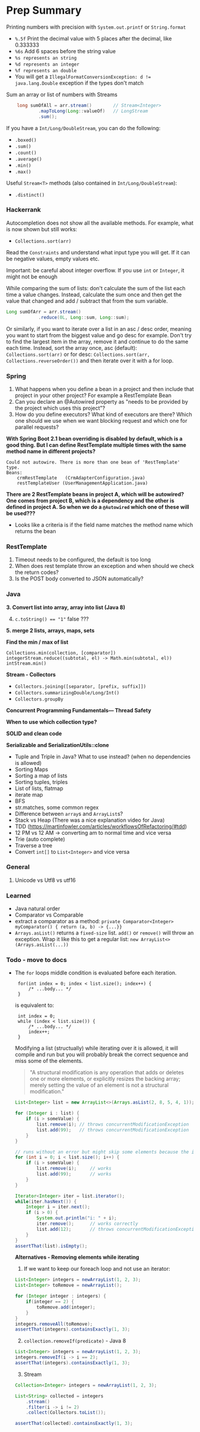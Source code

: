
# Prep Summary


Printing numbers with precision with `System.out.printf` or `String.format`

 - `%.5f`  Print the decimal value with 5 places after the decimal, like 0.333333
 - `%6s`  Add 6 spaces before the string value
 - `%s represents an string`
 - `%d represents an integer`
 - `%f represents an double`
 - You will get a `IllegalFormatConversionException: d != java.lang.Double` exception if the types don't match

Sum an array or list of numbers with Streams

```java
    long sumOfAll = arr.stream()        // Stream<Integer>
            .mapToLong(Long::valueOf)   // LongStream
            .sum();
```

If you have a `Int/Long/DoubleStream`, you can do the following:
 - `.boxed()`
 - `.sum()`
 - `.count()`
 - `.average()`
 - `.min()`
 - `.max()`

Useful `Stream<T>` methods (also contained in `Int/Long/DoubleStream`):
 - `.distinct()`


### Hackerrank
Autocompletion does not show all the available methods. For example, what is now shown but still works:
 - `Collections.sort(arr)`

Read the `Constraints` and understand what input type you will get. If it can be negative values, empty values etc.

Important: be careful about integer overflow. If you use `int` or `Integer`, it might not be enough

While comparing the sum of lists: don't calculate the sum of the list each time a value changes. Instead, calculate the sum once and then get the value that changed and add / subtract that from the sum variable.

```java
Long sumOfArr = arr.stream()
            .reduce(0L, Long::sum, Long::sum);
```

Or similarly, if you want to iterate over a list in an asc / desc order, meaning you want to start from the biggest value and go desc for example. Don't try to find the largest item in the array, remove it and continue to do the same each time. Instead, sort the array once, asc (default): `Collections.sort(arr)` or for desc: `Collections.sort(arr, Collections.reverseOrder())` and then iterate over it with a for loop.


### Spring
 1. What happens when you define a bean in a project and then include that project in your other project? For example a RestTemplate Bean
 2. Can you declare an @Autowired property as "needs to be provided by the project which uses this project"?
 3. How do you define executors? What kind of executors are there? Which one should we use when we want blocking request and which one for parallel requests?

**With Spring Boot 2.1 bean overriding is disabled by default, which is a good thing. But I can define RestTemplate multiple times with the same method name in different projects?**


    Could not autowire. There is more than one bean of 'RestTemplate' type.
    Beans:
        crmRestTemplate   (CrmAdapterConfiguration.java) 
        restTemplateUser (UserManagementApplication.java)

**There are 2 RestTemplate beans in  project A, which will be autowired? One comes from project B, which is a dependency and the other is defined in project A. So when we do a `@Autowired` which one of these will be used???**
 * Looks like a criteria is if the field name matches the method name which returns the bean

 



### RestTemplate

 1. Timeout needs to be configured, the default is too long
 2. When does rest template throw an exception and when should we check the return codes?
 3. Is the POST body converted to JSON automatically?


### Java

**3. Convert list into array, array into list (Java 8)**

4. `c.toString() == "1"` false ???

**5. merge 2 lists, arrays, maps, sets**

**Find the min / max of list**

    Collections.min(collection, [comparator])
    integerStream.reduce((subtotal, el) -> Math.min(subtotal, el))
    intStream.min()

**Stream - Collectors**
 - `Collectors.joining([separator, [prefix, suffix]])`
 - `Collectors.summarizingDouble/Long/Int()`
 - `Collectors.groupBy`

**Concurrent Programming Fundamentals— Thread Safety**

**When to use which collection type?**

**SOLID and clean code**

**Serializable and SerializationUtils::clone**

 * Tuple and Triple in Java? What to use instead? (when no dependencies is allowed)
 * Sorting Maps
 * Sorting a map of lists
 * Sorting tuples, triples
 * List of lists, flatmap
 * iterate map
 * BFS
 * str.matches, some common regex
 * Difference between `array`s and `ArrayList`s?
 * Stack vs Heap (There was a nice explanation video for Java)
 * TDD (https://martinfowler.com/articles/workflowsOfRefactoring/#tdd)
 * 12 PM vs 12 AM -> converting am to normal time and vice versa
 * Trie (auto complete)
 * Traverse a tree
 * Convert `int[]` to `List<Integer>` and vice versa

### General
 1. Unicode vs Utf8 vs utf16



### Learned
 * Java natural order
 * Comparator vs Comparable
 * extract a comparator as a method: `private Comparator<Integer> myComparator() { return (a, b) -> {...}}`
 * `Arrays.asList()` returns a `fixed-size` list. `add()` or `remove()` will throw an exception.
   Wrap it like this to get a regular list: `new ArrayList<>(Arrays.asList(...))` 
 


### Todo - move to docs
 * The `for` loops middle condition is evaluated before each iteration.
    
        for(int index = 0; index < list.size(); index++) {
            /* ...body... */
        }
    is equivalent to:

        int index = 0;
        while (index < list.size()) {
            /* ...body... */
            index++;
        }
    Modifying a list (structually) while iterating over it is allowed, it will compile and run 
    but you will probably break the correct sequence and miss some of the elements.

    > "A structural modification is any operation that adds or deletes one or more elements, 
    > or explicitly resizes the backing array; merely setting the value of an element is not a structural modification." 
    
    ```java
    List<Integer> list = new ArrayList<>(Arrays.asList(2, 8, 5, 4, 1));

    for (Integer i : list) {
        if (i > someValue) {
            list.remove(i); // throws concurrentModificationException
            list.add(99);   // throws concurrentModificationException
        }
    }

    // runs without an error but might skip some elements because the iteration order might change
    for (int i = 0; i < list.size(); i++) {
        if (i > someValue) {
            list.remove(i);     // works
            list.add(99);       // works
        }
    }

    Iterator<Integer> iter = list.iterator();
    while(iter.hasNext()) {
        Integer i = iter.next();
        if (i > 0) {
            System.out.println("i: " + i);
            iter.remove();      // works correctly
            list.add(12);       // throws concurrentModificationException
        }
    }
    assertThat(list).isEmpty();
    ```

    **Alternatives - Removing elements while iterating**
    1. If we want to keep our foreach loop and not use an iterator:

    ```java
    List<Integer> integers = newArrayList(1, 2, 3);
    List<Integer> toRemove = newArrayList();

    for (Integer integer : integers) {
        if(integer == 2) {
            toRemove.add(integer);
        }
    }
    integers.removeAll(toRemove);
    assertThat(integers).containsExactly(1, 3);
    ```
    2. `collection.removeIf(predicate)` - Java 8

    ```java
    List<Integer> integers = newArrayList(1, 2, 3);
    integers.removeIf(i -> i == 2);
    assertThat(integers).containsExactly(1, 3);
    ```

    3. Stream

    ```java
    Collection<Integer> integers = newArrayList(1, 2, 3);

    List<String> collected = integers
        .stream()
        .filter(i -> i != 2)
        .collect(Collectors.toList());

    assertThat(collected).containsExactly(1, 3);
    ```